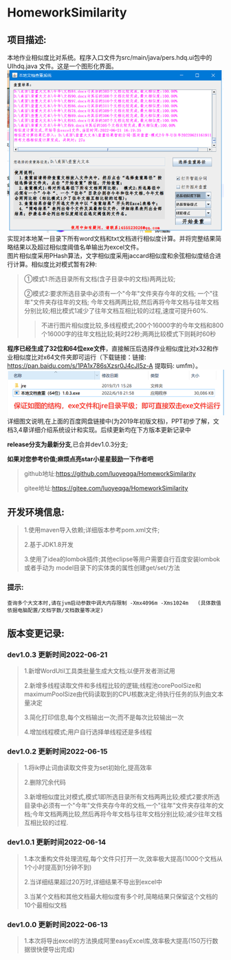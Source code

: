 # HomeworkSimilarity

## 项目描述:

本地作业相似度比对系统。程序入口文件为src/main/java/pers.hdq.ui包中的UIhdq.java 文件。这是一个图形化界面。
![img.png](界面.png)
实现对本地某一目录下所有word文档和txt文档进行相似度计算。并将完整结果简略结果以及超过相似度阈值名单输出为excel文件。  
图片相似度采用PHash算法，文字相似度采用jaccard相似度和余弦相似度结合进行计算。相似度比对模式暂有2种:
> ①模式1:所选目录所有文档(含子目录中的文档)两两比较;
>
>②模式2:要求所选目录中必须有一个"今年"文件夹存今年的文档; 一个"往年"文件夹存往年的文档;
> 今年文档两两比较,然后再将今年文档与往年文档分别比较;相比模式1减少了往年文档互相比较的过程,速度可提升60%.
> > 不进行图片相似度比较,多线程模式;200个16000字的今年文档和800个16000字的往年文档比较;耗时22秒;两两比较模式下则耗时60秒

**程序已经生成了32位和64位exe文件**，直接解压后选择作业相似度比对x32和作业相似度比对x64文件夹即可运行（下载链接：链接: https://pan.baidu.com/s/1PA1x786sXzsr0J4cJI5z-A 提取码:
umfm）。
![img.png](exe文件说明.png)
详细图文说明,在上面的百度网盘链接中(为2019年初版文档)，PPT初步了解，文档3,4章详细介绍系统设计和实现。后续更新均在下方版本更新记录中

**release分支为最新分支**,已合并dev1.0.3分支;

**如果对您参考价值;麻烦点亮star小星星鼓励一下作者吧**
> github地址:https://github.com/luoyeqga/HomeworkSimilarity
>
> gitee地址:https://gitee.com/luoyeqga/HomeworkSimilarity

## 开发环境信息:

> 1.使用maven导入依赖;详细版本参考pom.xml文件;
>
> 2.基于JDK1.8开发
>
> 3.使用了idea的lombok插件;其他eclipse等用户需要自行百度安装lombok 或者手动为 model目录下的实体类的属性创建get/set/方法

### 提示:

    查询多个大文本时,请在jvm启动参数中调大内存限制 -Xmx4096m -Xms1024m   (具体数值依据电脑配置/文档字数/文档数量等决定)

## 版本变更记录:

### dev1.0.3 更新时间2022-06-21

> 1.新增WordUtil工具类批量生成大文档;以便开发者测试用
>
> 2.新增多线程读取文件和多线程比较的逻辑;线程池corePoolSize和maximumPoolSize由代码读取到的CPU核数决定;待执行任务的队列由文本量决定
>
> 3.简化打印信息,每个文档输出一次;而不是每次比较输出一次
>
> 4.增加线程模式;用户自行选择单线程还是多线程

### dev1.0.2 更新时间2022-06-15

> 1.将ik停止词由读取文件变为set初始化,提高效率
>
> 2.删除冗余代码
>
> 3.新增相似度比对模式,模式1即所选目录所有文档两两比较;模式2要求所选目录中必须有一个"今年"文件夹存今年的文档,一个"往年"文件夹存往年的文档;今年文档两两比较,然后再将今年文档与往年文档分别比较;减少往年文档互相比较的过程.

### dev1.0.1 更新时间2022-06-14

> 1.本次重构文件处理流程,每个文件只打开一次,效率极大提高(1000个文档从1个小时提高到1分钟不到)
>
> 2.当详细结果超过20万时,详细结果不导出到excel中
>
> 3.当某个文档和其他文档最大相似度有多个时,简略结果只保留这个文档的10个最相似文档

### dev1.0.0 更新时间2022-06-13

> 1.本次将导出excel的方法换成阿里easyExcel库,效率极大提高(150万行数据很快便导出完成)

